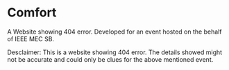 # Comfort

A Website showing 404 error.
Developed for an event hosted on the behalf of IEEE MEC SB.

Desclaimer: This is a website showing 404 error. 
            The details showed might not be accurate and could only be clues for the above mentioned event.
 
